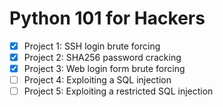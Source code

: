 # Python 101 for Hackers

- [x] Project 1: SSH login brute forcing
- [x] Project 2: SHA256 password cracking
- [x] Project 3: Web login form brute forcing
- [ ] Project 4: Exploiting a SQL injection
- [ ] Project 5: Exploiting a restricted SQL injection
